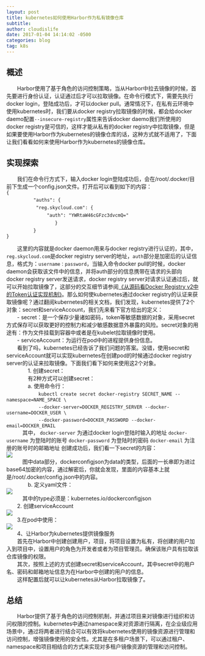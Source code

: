 ```yaml
---
layout: post
title: kubernetes如何使用Harbor作为私有镜像仓库
subtitle: 
author: cloudislife
date: 2017-01-04 14:14:02 -0500
categories: blog
tag: k8s
---
```

## 概述 ##
　　Harbor使用了基于角色的访问控制策略，当从Harbor中拉去镜像的时候，首先要进行身份认证，认证通过后才可以拉取镜像。在命令行模式下，需要先执行docker login，登陆成功后，才可以docker pull。通常情况下，在私有云环境中使用kubernetes时，我们要从docker registry拉取镜像的时候，都会给docker daemo配置`--insecure-registry`属性来告诉docker daemo我们所使用的docker registry是可信的，这样才能从私有的docker registry中拉取镜像，但是如果要使用Harbor作为kubernetes的镜像仓库的话，这种方式就不适用了，下面让我们看看如何来使用Harbor作为kubernetes的镜像仓库。   
## 实现探索 ##
　　我们在命令行方式下，输入docker login登陆成功后，会在/root/.docker/目前下生成一个config.json文件。打开后可以看到如下的内容：   
`{`   
　　　`    "auths": {`   
　　　		        `"reg.skycloud.com": {`   
　　	　		　　　　`"auth": "YWRtaW46cGFzc3dvcmQ="`   
　　　　　`        }`   
　　　`    }`   
`}`

　　这里的内容就是docker daemon用来与docker registry进行认证的，其中，`reg.skycloud.com`是docker registry server的地址，`auth`部分是加密后的认证信息，格式为：`username：password`，当输入命令docker pull的时候，docker daemon会获取该文件中的信息，并将auth部分的信息携带在请求的头部向docker registry server发送请求，docker registry server对请求认证通过后，就可以开始拉取镜像了，这部分的交互细节请参阅[《从源码看Docker Registry v2中的Token认证实现机制》](http://www.skycloudsoftware.com/index.php/2016/06/13/docker-registry-v2-token.html)。那么如何使kubernetes通过docker registry的认证来获取镜像呢？通过翻阅kubernetes的相关文档，我们发现，kubernetes提供了2个对象：secret和serviceAccount，我们先来看下官方给出的定义：   
　　- secret：是一个保存少量诸如密码，token等敏感数据的对象，采用secret方式保存可以获取更好的控制力和减少敏感数据意外暴露的风险。secret对象的用途有：作为文件挂载到容器中或者是在kubelet拉取镜像时使用。   
　　- serviceAccount：为运行在pod中的进程提供身份信息。   
　　看到了吗，kubernetes已经告诉了我们问题的答案。没错，使用secret和serviceAccount就可以实现kubernetes在创建pod的时候通过docker registry server的认证来拉取镜像。下面我们看下如何来使用这2个对象。   
　　　　1. 创建secret：   
　　　　有2种方式可以创建secret：   
　　　　a. 使用命令行：   
　　　　　　`kubectl create secret docker-registry SECRET_NAME --namespace=NAME_SPACE \`   
　　　　　　`--docker-server=DOCKER_REGISTRY_SERVER --docker-username=DOCKER_USER \`   
　　　　　　`--docker-password=DOCKER_PASSWORD --docker-email=DOCKER_EMAIL`   
　　　其中，
`docker-server` 为通过docker login登陆时输入的地址
`docker-username` 为登陆时的账号
`docker-password` 为登陆时的密码
`docker-email` 为注册的账号时的邮箱地址
创建成功后，我们看一下secret的内容：   
![](https://bytebucket.org/skyform_com_cn/publish_assets/raw/f8be862f176893ea905d7a0e66a0d19ebc5303bb/k8s-scret.png)  
　　　图中data部分，dockerconfigjson为data的类型，后面的一长串即为进过base64加密的内容，通过解密后，你就会发现，里面的内容基本上就是/root/.docker/config.json中的内容。   
　　　　b.  定义yaml文件：   
![](https://bytebucket.org/skyform_com_cn/publish_assets/raw/d52c7218a3a328474ac79cc22d033d4bba37f55b/k8s-secret-yaml.png)   
　　　其中的type必须是：kubernetes.io/dockerconfigjson   
　　2. 创建serviceAccount   
![](https://bytebucket.org/skyform_com_cn/publish_assets/raw/d52c7218a3a328474ac79cc22d033d4bba37f55b/k8s-serviceaccount.png)  
　　3.在pod中使用：   
![](https://bytebucket.org/skyform_com_cn/publish_assets/raw/d52c7218a3a328474ac79cc22d033d4bba37f55b/k8s-app.png)  
　　4、让Harbor为kubernetes提供镜像服务   
　　首先在Harbor中创建创建用户，项目，将项目设置为私有，将创建的用户加入到项目中，设置用户的角色为开发者或者为项目管理员。确保该账户具有拉取该仓库镜像的权限。   
　　其次，按照上述的方式创建secret和serviceAccount，其中secret中的用户名、密码和邮箱地址信息为在Harbor中创建的用户的信息。   
　　这样配置后就可以让kubernetes从Harbor拉取镜像了。   
## 总结 ##   
　　Harbor提供了基于角色的访问控制机制，并通过项目来对镜像进行组织和访问权限的控制。kubernetes中通过namespace来对资源进行隔离，在企业级应用场景中，通过将两者进行结合可以有效将kubernetes使用的镜像资源进行管理和访问控制，增强镜像使用的安全性。尤其是在多租户场景下，可以通过租户、namespace和项目相结合的方式来实现对多租户镜像资源的管理和访问控制。
